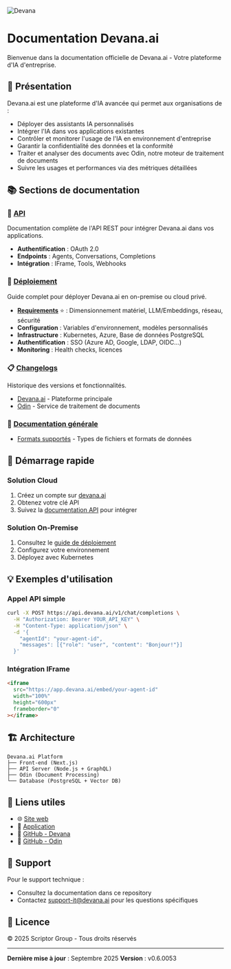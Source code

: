 ![Devana](https://app.devana.ai/static/logo-small.png)

# Documentation Devana.ai

Bienvenue dans la documentation officielle de Devana.ai - Votre plateforme d'IA d'entreprise.

## 🌟 Présentation

Devana.ai est une plateforme d'IA avancée qui permet aux organisations de :

- Déployer des assistants IA personnalisés
- Intégrer l'IA dans vos applications existantes
- Contrôler et monitorer l'usage de l'IA en environnement d'entreprise
- Garantir la confidentialité des données et la conformité
- Traiter et analyser des documents avec Odin, notre moteur de traitement de documents
- Suivre les usages et performances via des métriques détaillées

## 📚 Sections de documentation

### 📡 [API](./api/README.md)

Documentation complète de l'API REST pour intégrer Devana.ai dans vos applications.

- **Authentification** : OAuth 2.0
- **Endpoints** : Agents, Conversations, Completions
- **Intégration** : IFrame, Tools, Webhooks

### 🚀 [Déploiement](./deployment/README.md)

Guide complet pour déployer Devana.ai en on-premise ou cloud privé.

- **[Requirements](./deployment/requirements.md)** ⭐ : Dimensionnement matériel, LLM/Embeddings, réseau, sécurité
- **Configuration** : Variables d'environnement, modèles personnalisés
- **Infrastructure** : Kubernetes, Azure, Base de données PostgreSQL
- **Authentification** : SSO (Azure AD, Google, LDAP, OIDC...)
- **Monitoring** : Health checks, licences

### 📋 [Changelogs](./changelogs/)

Historique des versions et fonctionnalités.

- [Devana.ai](./changelogs/devana/README.md) - Plateforme principale
- [Odin](./changelogs/odin/README.md) - Service de traitement de documents

### 📖 [Documentation générale](./docs/)

- [Formats supportés](./docs/supported-formats.md) - Types de fichiers et formats de données

## 🚀 Démarrage rapide

### Solution Cloud

1. Créez un compte sur [devana.ai](https://www.devana.ai)
2. Obtenez votre clé API
3. Suivez la [documentation API](./api/README.md) pour intégrer

### Solution On-Premise

1. Consultez le [guide de déploiement](./deployment/README.md)
2. Configurez votre environnement
3. Déployez avec Kubernetes

## 💡 Exemples d'utilisation

### Appel API simple

```bash
curl -X POST https://api.devana.ai/v1/chat/completions \
  -H "Authorization: Bearer YOUR_API_KEY" \
  -H "Content-Type: application/json" \
  -d '{
    "agentId": "your-agent-id",
    "messages": [{"role": "user", "content": "Bonjour!"}]
  }'
```

### Intégration IFrame

```html
<iframe
  src="https://app.devana.ai/embed/your-agent-id"
  width="100%"
  height="600px"
  frameborder="0"
></iframe>
```

## 🏗️ Architecture

```
Devana.ai Platform
├── Front-end (Next.js)
├── API Server (Node.js + GraphQL)
├── Odin (Document Processing)
└── Database (PostgreSQL + Vector DB)
```

## 🔗 Liens utiles

- 🌐 [Site web](https://www.devana.ai)
- 📱 [Application](https://app.devana.ai)
- 🐙 [GitHub - Devana](https://github.com/Scriptor-Group/devana.ai)
- 🐙 [GitHub - Odin](https://github.com/Scriptor-Group/odin)

## 💬 Support

Pour le support technique :

- Consultez la documentation dans ce repository
- Contactez support-it@devana.ai pour les questions spécifiques

## 📄 Licence

© 2025 Scriptor Group - Tous droits réservés

---

**Dernière mise à jour** : Septembre 2025
**Version** : v0.6.0053
